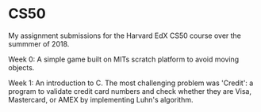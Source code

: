 # CS50
My assignment submissions for the Harvard EdX CS50 course over the summmer of 2018.

Week 0: A simple game built on MITs scratch platform to avoid moving objects.

Week 1: An introduction to C. The most challenging problem was 'Credit': a program to validate credit card numbers and check whether they are Visa, Mastercard, or AMEX by implementing Luhn's algorithm.
